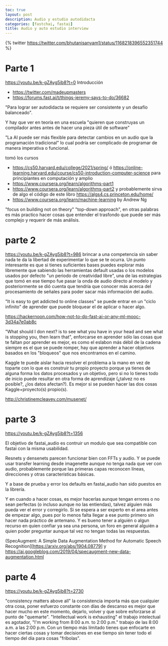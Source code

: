 ```yaml
---
toc: true
layout: post
description: Audio y estudio autodidacta
categories: [fastchai, fastai]
title: Audio y auto estudio interview
---
```


{% twitter https://twitter.com/bhutanisanyam1/status/1168218396552351744 %}

# Parte 1
https://youtu.be/k-gZAyg5ib8?t=0 Introducción

* https://twitter.com/madeupmasters
* https://forums.fast.ai/t/things-jeremy-says-to-do/36682

"Para lograr ser autodidacta se requiere ser consistente y un desafío balanceado".

Y hay que ver en teoría en una escuela "quieren que construyas un compilador antes antes de hacer una pieza útil de software"

"La AI puede ser más flexible para detectar cambios en un audio que la programación tradicional" lo cual podría ser complicado de programar de manera imperativa o funcional.

tomó los cursos
*  https://cs50.harvard.edu/college/2021/spring/ ó https://online-learning.harvard.edu/course/cs50-introduction-computer-science para principiantes en computación y amplio
* https://www.coursera.org/learn/algorithms-part1
* https://www.coursera.org/learn/algorithms-part2 y probablemente sirva de algo el código de este libro https://algs4.cs.princeton.edu/home/
* https://www.coursera.org/learn/machine-learning by Andrew Ng

"focus on building not on theory" "top-down approach", en otras palabras es más practico hacer cosas que entender el trasfondo que puede ser más complejo y requerir de más análisis.

# parte 2
https://youtu.be/k-gZAyg5ib8?t=986 brincar a una competencia sin saber nada te da la libertad de experimentar lo que se te ocurra. Un punto interesante es que si tienes suficientes bases puedes explorar más libremente que sabiendo las herramientas default usadas o los modelos usados por defecto "un periodo de creatividad libre", una de las estrategias que tomó en ese tiempo fue pasar la onda de audio directo al modelo y posteriormente se dió cuenta que tendría que conocer más acerca del procesamiento de señales para poder sacar más información del audio.

"It is easy to get addicted to online classes" se puede entrar en un "ciclo infinito" de aprender que puede bloquear el de aplicar o hacer algo.

https://hackernoon.com/how-not-to-do-fast-ai-or-any-ml-mooc-3d34a7e0ab8c

"What should I don next? is to see what you have in your head and see what is stopping you, then learn that", enforcarse en aprender sólo las cosas que te faltan por aprender es mejor, es como el eslabon más débil de la cadena siempre es el que se puede romper, hay que aprender a hacer objetivos basados en los "bloqueos" que nos encontramos en el camino.

Kaggle te puede aislar hacia resolver el problema a la mano en vez de toparte con lo que es construir tu propio proyecto porque ya tienes de alguna forma los datos procesados y un objetivo, pero si no lo tienes todo de inicio puede resultar en otra forma de aprendizaje (¿talvez no es posible?, ¿los datos afectan?). Es mejor si se pueden hacer las dos cosas Kaggle+proyecto(s) propio(s).

http://christinemcleavey.com/musenet/

# parte 3

https://youtu.be/k-gZAyg5ib8?t=1356

El objetivo de fastai_audio es contruir un modulo que sea compatible con fastai con la misma usabilidad.

Resnets y densenets parecen funcionar bien con FFTs y audio. Y se puede usar transfer learning desde imagenette aunque no tenga nada que ver con audio, probablemente porque las primeras capas reconocen líneas, direcciones y otras características básicas.

Y a base de prueba y error los defaults en fastai_audio han sido puestos en la librería.

Y en cuando a hacer cosas, es mejor hacerlas aunque tengan errores o no sean perfectas (o incluso aunque no las entiendas), talvez alguien más pueda ver el error y corregirlo. Si se espera a ser experto en el area antes de empezar algo, pues por lo menos falta llegar a ese punto primero sin hacer nada práctico de antemano. Y es bueno tener a alguién o algun recurso en quien confiar ya sea una persona, un foro en general alguién a quien poder preguntar aunque tal vez no tengan todas las respuestas.

(SpecAugment: A Simple Data Augmentation Method for Automatic Speech Recognition][https://arxiv.org/abs/1904.08779] y https://ai.googleblog.com/2019/04/specaugment-new-data-augmentation.html

# parte 4

https://youtu.be/k-gZAyg5ib8?t=2730

"consistency matters above all" la consistencia importa más que cualquier otra cosa, poner esfuerzo constante con días de descanso es mejor que hacer mucho en este momento, dejarlo, volver y que sobre esforzarse al punto de "quemarte". "Intellectual work is exhausting" el trabajo intelectual es agotador, "I'm working from 8:00 a.m. to 2:00 p.m." trabajo de las 8:00 a.m. a las 2:00 p.m. Con un tiempo más límitado tienes que enfocarte en hacer ciertas cosas y tomar decisiones en ese tiempo sin tener todo el tiempo del día para cosas "fribolas".